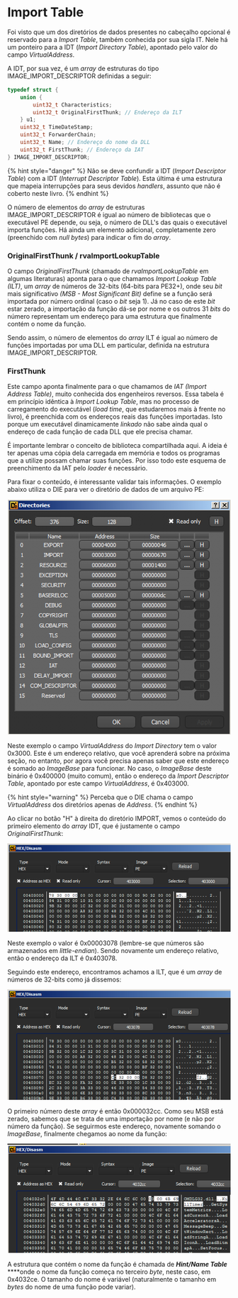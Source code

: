 # Import Table

Foi visto que um dos diretórios de dados presentes no cabeçalho opcional é reservado para a _Import Table_, também conhecida por sua sigla IT. Nele há um ponteiro para a IDT \(_Import Directory Table_\), apontado pelo valor do campo _VirtualAddress_.

A IDT, por sua vez, é um _array_ de estruturas do tipo IMAGE\_IMPORT\_DESCRIPTOR definidas a seguir:

```c
typedef struct {
	union {
		uint32_t Characteristics;
		uint32_t OriginalFirstThunk; // Endereço da ILT
	} u1;
	uint32_t TimeDateStamp;
	uint32_t ForwarderChain;
	uint32_t Name; // Endereço do nome da DLL
	uint32_t FirstThunk; // Endereço da IAT
} IMAGE_IMPORT_DESCRIPTOR;
```

{% hint style="danger" %}
Não se deve confundir a IDT \(_Import Descriptor Table_\) com a IDT \(_Interrupt Descriptor Table_\). Esta última é uma estrutura que mapeia interrupções para seus devidos _handlers_, assunto que não é coberto neste livro.
{% endhint %}

O número de elementos do _array_ de estruturas IMAGE\_IMPORT\_DESCRIPTOR é igual ao número de bibliotecas que o executável PE depende, ou seja, o número de DLL's das quais o executável importa funções. Há ainda um elemento adicional, completamente zero \(preenchido com _null bytes_\) para indicar o fim do _array_.

### OriginalFirstThunk / rvaImportLookupTable 

O campo _OriginalFirstThunk_ \(chamado de _rvaImportLookupTable_ em algumas literaturas\) aponta para o que chamamos _Import Lookup Table \(ILT\)_, um _array_ de números de 32-bits \(64-bits para PE32+\), onde seu _bit_ mais significativo _\(MSB - Most Significant Bit\)_ define se a função será importada por número ordinal \(caso o _bit_ seja 1\). Já no caso de este _bit_ estar zerado, a importação da função dá-se por nome e os outros 31 _bits_ do número representam um endereço para uma estrutura que finalmente contém o nome da função.

Sendo assim, o número de elementos do _array_ ILT é igual ao número de funções importadas por uma DLL em particular, definida na estrutura IMAGE\_IMPORT\_DESCRIPTOR.

### FirstThunk

Este campo aponta finalmente para o que chamamos de _IAT \(Import Address Table\)_, muito conhecida dos engenheiros reversos. Essa tabela é em princípio idêntica à _Import Lookup Table_, mas no processo de carregamento do executável \(_load time_, que estudaremos mais à frente no livro\), é preenchida com os endereços reais das funções importadas. Isto porque um executável dinamicamente _linkado_ não sabe ainda qual o endereço de cada função de cada DLL que ele precisa chamar.

É importante lembrar o conceito de biblioteca compartilhada aqui. A ideia é ter apenas uma cópia dela carregada em memória e todos os programas que a utilize possam chamar suas funções. Por isso todo este esquema de preenchimento da IAT pelo _loader_ é necessário.

Para fixar o conteúdo, é interessante validar tais informações. O exemplo abaixo utiliza o DIE para ver o diretório de dados de um arquivo PE:

![Diretório de dados de um arquivo PE](../.gitbook/assets/import_directories.png)

Neste exemplo o campo _VirtualAddress_ do _Import Directory_ tem o valor 0x3000. Este é um endereço relativo, que você aprenderá sobre na próxima seção, no entanto, por agora você precisa apenas saber que este endereço é somado ao _ImageBase_ para funcionar. No caso, o _ImageBase_ deste binário é 0x400000 \(muito comum\), então o endereço da _Import  Descriptor Table_, apontado por este campo _VirtualAddress_, é 0x403000.

{% hint style="warning" %}
Perceba que o DIE chama o campo _VirtualAddress_ dos diretórios apenas de _Address_.
{% endhint %}

Ao clicar no botão "H" à direita do diretório IMPORT, vemos o conteúdo do primeiro elemento do _array_ IDT, que é justamente o campo _OriginalFirstThunk_:

![Valor do campo OriginalFirstThunk do primeiro elemento do array IDT](../.gitbook/assets/idt.png)

Neste exemplo o valor é 0x00003078 \(lembre-se que números são armazenados em _little-endian_\). Sendo novamente um endereço relativo, então o endereço da ILT é 0x403078.

Seguindo este endereço, encontramos achamos a ILT, que é um _array_ de números de 32-bits como já dissemos:

![](../.gitbook/assets/ilt.png)

 O primeiro número deste _array_ é então 0x000032cc. Como seu MSB está zerado, sabemos que se trata de uma importação por nome \(e não por número da função\). Se seguirmos este endereço, novamente somando o _ImageBase_, finalmente chegamos ao nome da função:

![](../.gitbook/assets/hint_name.png)

A estrutura que contém o nome da função é chamada de _**Hint/Name Table**_ ****onde o nome da função começa no terceiro _byte_, neste caso, em 0x4032ce. O tamanho do nome é variável \(naturalmente o tamanho em _bytes_ do nome de uma função pode variar\).

